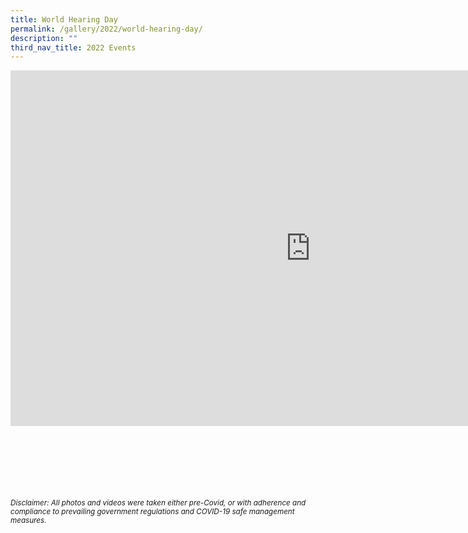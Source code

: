 ```yaml
---
title: World Hearing Day
permalink: /gallery/2022/world-hearing-day/
description: ""
third_nav_title: 2022 Events
---
```

<iframe allowfullscreen="true" height="569" width="960" frameborder="0" src="https://docs.google.com/presentation/d/e/2PACX-1vTHE2Cmez02MtNCXmnFOOsGklO5q3HucuHUABYKsFMGv0UGuJZ8nM03M8QvIzt7bbHNXCiq5GWhNsJX/embed?start=true&amp;loop=true&amp;delayms=5000"></iframe>


<br><br><br><br><br><br>
<sup>_Disclaimer: All photos and videos were taken either pre-Covid, or with adherence and compliance to prevailing government regulations and COVID-19 safe management measures._</sup>